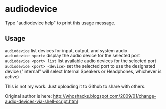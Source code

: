 # audiodevice

Type "audiodevice help" to print this usage message.

## Usage
```audiodevice``` list devices for input, output, and system audio  
```audiodevice <port>``` display the audio device for the selected port  
```audiodevice <port> list``` list available audio devices for the selected port  
```audiodevice <port> <device>``` set the selected port to use the designated device ("internal" will select Internal Speakers or Headphones, whichever is active)  

This is not my work. Just uploading it to Github to share with others.

Original author is here: http://whoshacks.blogspot.com/2009/01/change-audio-devices-via-shell-script.html
